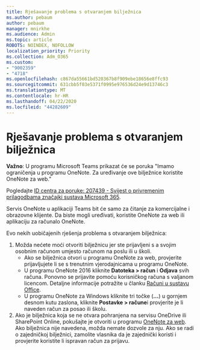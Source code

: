 ```yaml
---
title: Rješavanje problema s otvaranjem bilježnica
ms.author: pebaum
author: pebaum
manager: mnirkhe
ms.audience: Admin
ms.topic: article
ROBOTS: NOINDEX, NOFOLLOW
localization_priority: Priority
ms.collection: Adm_O365
ms.custom:
- "9002359"
- "4718"
ms.openlocfilehash: c867da55661bd520367b8f909ebe18656e8ffc93
ms.sourcegitcommit: 631cbb5f03e5371f0995e976536d24e9d13746c3
ms.translationtype: MT
ms.contentlocale: hr-HR
ms.lasthandoff: 04/22/2020
ms.locfileid: "44282609"
---
```

# <a name="fix-issues-with-opening-notebooks"></a>Rješavanje problema s otvaranjem bilježnica

**Važno**: U programu Microsoft Teams prikazat će se poruka "Imamo ograničenja u programu OneNote. Za uređivanje ove bilježnice koristite OneNote za web."

Pogledajte [ID centra za poruke: 207439 - Svijest o privremenim prilagodbama značajki sustava Microsoft 365](https://admin.microsoft.com/Adminportal/Home?source=applauncher#MessageCenter?id=MC207439).

Servis OneNote u aplikaciji Teams bit će samo za čitanje za komercijalne i obrazovne klijente. Da biste mogli uređivati, koristite OneNote za web ili aplikaciju za računalo OneNote.

Evo nekih uobičajenih rješenja problema s otvaranjem bilježnica:

1. Možda nećete moći otvoriti bilježnicu jer ste prijavljeni s a svojim osobnim računom umjesto računom na poslu ili u školi.
    - Ako se bilježnica otvori u programu OneNote za web, provjerite prijavljujete li se s trenutnim vjerodajnicama u programu OneNote.
    - U programu OneNote 2016 kliknite **Datoteka > račun** i **Odjava** svih računa. Ponovno se prijavite pomoću korisničkog računa s valjanom licencom. Detaljne informacije potražite u članku [Računi u sustavu Office](https://support.office.com/article/accounts-in-office-628ea040-f265-49de-b986-be09c3ebf8a9). 
    - U programu OneNote za Windows kliknite tri točke (**...**) u gornjem desnom kutu zaslona, kliknite **Postavke > račune**i provjerite je li naveden račun za posao ili školu. 
2. Ako je bilježnica koja se ne otvara pohranjena na servisu OneDrive ili SharePoint Online, pokušajte je otvoriti u programu [OneNote za web](https://onenote.com). Ako bilježnica nije navedena, možda nemate dozvole za nju. Ako se radi o zajedničkoj bilježnici, zamolite vlasnika da je zajednički koristi i provjerite koristite li ispravan račun za prijavu.
